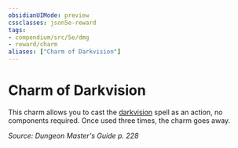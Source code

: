 ```yaml
---
obsidianUIMode: preview
cssclasses: json5e-reward
tags:
- compendium/src/5e/dmg
- reward/charm
aliases: ["Charm of Darkvision"]
---
```

# Charm of Darkvision

This charm allows you to cast the [darkvision](5E2014官方资源/spells/darkvision.md) spell as an action, no components required. Once used three times, the charm goes away.

*Source: Dungeon Master's Guide p. 228*